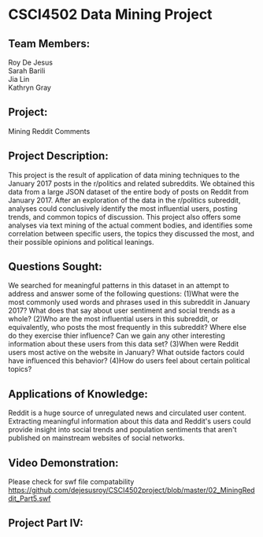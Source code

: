# CSCI4502 Data Mining Project  
##  

## Team Members:  
Roy De Jesus  
Sarah Barili  
Jia Lin  
Kathryn Gray  

## Project:  
Mining Reddit Comments

## Project Description:
This project is the result of application of data mining techniques to the January 2017 posts in the r/politics and related subreddits.  We obtained this data from a large JSON dataset of the entire body of posts on Reddit from January 2017. After an exploration of the data in the r/politics subreddit, analyses could conclusively identify the most influential users, posting trends, and common topics of discussion.  This project also offers some analyses via text mining of the actual comment bodies, and identifies some correlation between specific users, the topics they discussed the most, and their possible opinions and political leanings. 


## Questions Sought:
We searched for meaningful patterns in this dataset in an attempt to address and answer some of the following questions:
(1)What were the most commonly used words and phrases used in this subreddit in January 2017?  What does that say about user sentiment and social trends as a whole?
(2)Who are the most influential users in this subreddit, or equivalently, who posts the most frequently in this subreddit?  Where else do they exercise thier influence?  Can we gain any other interesting information about these users from this data set?
(3)When were Reddit users most active on the website in January?  What outside factors could have influenced this behavior?
(4)How do users feel about certain political topics?

## Applications of Knowledge:
Reddit is a huge source of unregulated news and circulated user content.  Extracting meaningful information about this data and Reddit's users could provide insight into social trends and population sentiments that aren't published on mainstream websites of social networks. 

## Video Demonstration:
Please check for swf file compatability
https://github.com/dejesusroy/CSCI4502project/blob/master/02_MiningReddit_Part5.swf

## Project Part IV:
